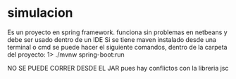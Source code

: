 # simulacion

Es un proyecto en spring framework. funciona sin problemas en netbeans y debe ser usado dentro de un IDE 
Si se tiene maven instalado desde una terminal o cmd se puede hacer el siguiente comandos, dentro de la carpeta del proyecto:
1> ./mvnw spring-boot:run

NO SE PUEDE CORRER DESDE EL JAR pues hay conflictos con la libreria jsc
